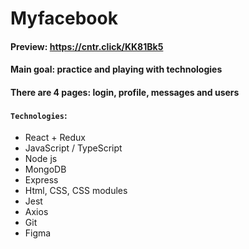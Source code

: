 # Myfacebook
#### Preview: https://cntr.click/KK81Bk5

#### Main goal: practice and playing with technologies 
#### There are 4 pages: login, profile, messages and users

#### `Technologies`:
- React + Redux
- JavaScript / TypeScript
- Node js
- MongoDB
- Express
- Html, CSS, CSS modules
- Jest
- Axios
- Git 
- Figma

